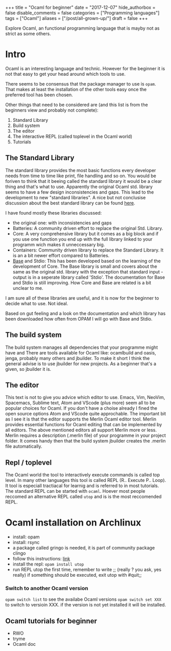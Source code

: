 +++
title = "Ocaml for beginner"
date = "2017-12-07"
hide_authorbox = false
disable_comments = false
categories = ["Programming languages"]
tags = ["Ocaml"]
aliases = ["/post/all-grown-up/"]
draft = false
+++

Explore Ocaml, an functional programming language that is mayby not as strict as some others.

<!--more-->


# Intro

Ocaml is an interesting language and technic. However for the beginner it is not that easy to get your head around which tools to use.

There seems to be consensus that the package manager to use is `opam`. That makes at least the installation of the other tools easy once the preferred tool has been chosen.

Other things that need to be considered are (and this list is from the beginners view and probably not complete):

1. Standard Library
2. Build system
3. The editor
4. The interactive REPL (called toplevel in the Ocaml world)
5. Tutorials

##  The Standard Library
The standard library provides the most basic functions every developer needs from time to time like print, file handling and so on. You would be foriven to think that it beeing called the standard library it would be a clear thing and that's what to use.
Apparently the original Ocaml std. library seems to have a few design inconsistencies and gaps. This lead to the development to new "standard libraries".
A nice but not conclusise discussion about the best standard library can be found [here](https://www.reddit.com/r/ocaml/comments/665w26/which_standard_library_is_the_best/).

I have found  mostly these libraries discussed:
- the original one: with inconsistencies and gaps
- Batteries: A community driven effort to replace the original Std. Library.
- Core: A very comprehensive library but it comes as a big block and if you use one function you end up with the full library linked to your programm wich makes it unneccessary big.
- Containers: Community driven library to replace the Standard Library. It is an a bit newer effort compared to Batteries.
- [Base](https://github.com/janestreet/base) and Stdio: This has been developed based on the learning of the development of Core. The Base library is small and covers about the same as the original std. library with the exception that standard input - output is in a seperate library called 'Stdio'. The documentation for Base and Stdio is still improving. How Core and Base are related is a bit unclear to me.

I am sure all of these libraries are useful, and it is now for the beginner to decide what to use. Not ideal.

Based on gut feeling and a look on the documentation and which library has been downloaded how often from OPAM I will go with Base and Stdio.

##  The build system

The build system manages all dependencies that your programme might have and
There are tools available for Ocaml like: ocamlbuild and oasis, jenga, probably many others and jbuilder. To make it short I think the general advise is to use jbuilder for new projects. As a beginner that's a given, so jbuilder it is.

##  The editor
This text is not to give you advice which editor to use. Emacs, Vim, NeoVim, Spacemacs, Sublime text,  Atom  and VScode (plus more) seem all to be popular choices for   Ocaml.
If you don't have a choise already I fined the open source options Atom and VScode quite approchable.
The important bit as I see it is that the editor supports the Merlin Ocaml editor tool. Merlin provides essential functions for Ocaml editing that can be implemented by all editors.
The above mentioned editors all support Merlin more or less.
Merlin requires a description (.merlin file) of your programme in your project folder. It comes handy then that the build system jbuilder creates the .merlin file automatically.

##  Repl / toplevel
The Ocaml world the tool to interactively execute commands is called top level. In many other languages this tool is called REPL (R.. Execute P.. Loop). It tool is especiall tractiacal for learnig and is referred to in most tutorials. The standard REPL can be started with `ocaml`. Hoever most people reccomed an alternative REPL called `utop` and is is the most reccomended REPL.

# Ocaml installation on Archlinux

- install: opam
- install: rsync
- a package called gringo is needed, it is part of community package clingo
- follow this instructions: [link](https://github.com/realworldocaml/book/wiki/Installation-Instructions)
- install the repl: `opam install utop`
- run REPL utop the first time, remember to write ;; (really ? you ask, yes really) if something should be executed, exit utop with #quit;;


### Switch to another Ocaml version

`opam switch list` to see the availabe Ocaml versions
`opam switch set XXX` to switch to versioin XXX. if the version is not yet installed it will be installed.


## Ocaml tutorials for beginner

- RWO
- tryme
- Ocaml doc
